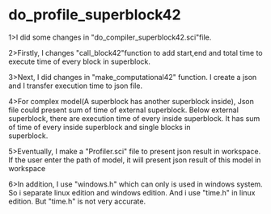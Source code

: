 # do_profile_superblock42

1>I did some changes in "do_compiler_superblock42.sci"file.

2>Firstly, I changes "call_block42"function to add start,end and total time to execute time of every block in superblock.

3>Next, I did changes in "make_computational42" function. I create a json and I transfer execution time to json file.

4>For complex model(A superblock has another superblock inside), Json file could present sum of time of external superblock. Below external 
  superblock, there are execution time of every inside superblock. It has sum of time of every inside superblock and single blocks in  
  superblock.

5>Eventually, I make a "Profiler.sci" file to present json result in workspace. If the user enter the path of model, it will present json     result of this model in workspace

6>In addition, I use "windows.h" which can only is used in windows system. So i separate linux edition and windows edition. And i use    "time.h" in linux edition. But "time.h" is not very accurate.
